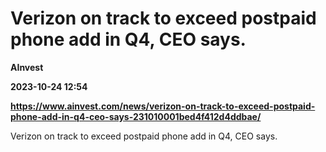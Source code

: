 # Verizon on track to exceed postpaid phone add in Q4, CEO says.
**AInvest**

**2023-10-24 12:54**

**https://www.ainvest.com/news/verizon-on-track-to-exceed-postpaid-phone-add-in-q4-ceo-says-231010001bed4f412d4ddbae/**

Verizon on track to exceed postpaid phone add in Q4, CEO says.